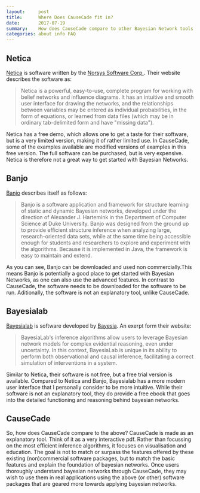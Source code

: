 ```yaml
---
layout:     post
title:      Where Does CauseCade fit in?
date:       2017-07-19 
summary:    How does CauseCade compare to other Bayesian Network tools that are currently availabe?
categories: about info FAQ
---
```


## Netica

[Netica](https://www.norsys.com/netica.html) is software written by the [Norsys Software Corp.](https://www.norsys.com/). Their website describes the software as:
>Netica is a powerful, easy-to-use, complete program for working with belief networks and influence diagrams. It has an intuitive and smooth user interface for drawing the networks, and the relationships between variables may be entered as individual probabilities, in the form of equations, or learned from data files (which may be in ordinary tab-delimited form and have "missing data").

Netica has a free demo, which allows one to get a taste for their software, but is a very limited version, making it of rather limited use. In CauseCade, some of the examples available are modified versions of examples in this free version. The full software can be purchased, but is very expensive. Netica is therefore not a great way to get started with Bayesian Networks.

## Banjo

[Banjo](https://users.cs.duke.edu/~amink/software/banjo/) describes itself as follows:
>Banjo is a software application and framework for structure learning of static and dynamic Bayesian networks, developed under the direction of Alexander J. Hartemink in the Department of Computer Science at Duke University. Banjo was designed from the ground up to provide efficient structure inference when analyzing large, research-oriented data sets, while at the same time being accessible enough for students and researchers to explore and experiment with the algorithms. Because it is implemented in Java, the framework is easy to maintain and extend.

As you can see, Banjo can be downloaded and used non commercially.This means Banjo is potentially a good place to get started with Bayesian Networks, as one can also use the advanced features. In contrast to CauseCade, the software needs to be downloaded for the software to be run. Aditionally, the software is not an explanatory tool, unlike CauseCade.

## Bayesialab
[Bayesialab](http://www.bayesialab.com/) is software developed  by [Bayesia](http://www.bayesia.com/). An exerpt form their website:
>BayesiaLab's inference algorithms allow users to leverage Bayesian network models for complex evidential reasoning, even under uncertainty. In this context, BayesiaLab is unique in its ability to perform both observational and causal inference, facilitating a correct simulation of interventions in a system.

Similar to Netica, their software is not free, but a free trial version is available. Compared to Netica and Banjo, Bayesialab has a more modern user interface that I personally consider to be more intuitive. While their software is not an explanatory tool, they do provide a free ebook that goes into the detailed functioning and reasoning behind bayesian networks.

## CauseCade

So, how does CauseCade compare to the above? CauseCade is made as an explanatory tool. Think of it as a very interactive pdf. Rather than focussing on the most efficient inference algorithms, it focuses on visualisation and education. The goal is not to match or surpass the features offered by these existing (non)commercial software packages, but to match the basic features and explain the foundation of bayesian networks. Once users thoroughly understand bayesian networks through CauseCade, they may wish to use them in real applications using the above (or other) software packages that are geared more towards applying bayesian networks.
